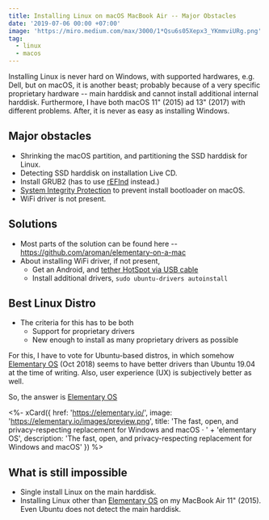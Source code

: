 ```yaml
---
title: Installing Linux on macOS MacBook Air -- Major Obstacles
date: '2019-07-06 00:00 +07:00'
image: 'https://miro.medium.com/max/3000/1*Qsu6s05Xepx3_YKmmviURg.png'
tag:
  - linux
  - macos
---
```


Installing Linux is never hard on Windows, with supported hardwares, e.g. Dell, but on macOS, it is another beast; probably because of a very specific proprietary hardware -- main harddisk and cannot install additional internal harddisk. Furthermore, I have both macOS 11" (2015) ad 13" (2017) with different problems. After, it is never as easy as installing Windows.

<!-- excerpt_separator -->

## Major obstacles

- Shrinking the macOS partition, and partitioning the SSD harddisk for Linux.
- Detecting SSD harddisk on installation Live CD.
- Install GRUB2 (has to use [rEFInd](https://www.rodsbooks.com/refind/installing.html) instead.)
- [System Integrity Protection](https://www.imore.com/how-turn-system-integrity-protection-macos) to prevent install bootloader on macOS.
- WiFi driver is not present.

## Solutions

- Most parts of the solution can be found here -- <https://github.com/aroman/elementary-on-a-mac>
- About installing WiFi driver, if not present,
  - Get an Android, and [tether HotSpot via USB cable](https://support.google.com/android/answer/9059108?hl=en)
  - Install additional drivers, `sudo ubuntu-drivers autoinstall`

## Best Linux Distro

- The criteria for this has to be both
  - Support for proprietary drivers
  - New enough to install as many proprietary drivers as possible

For this, I have to vote for Ubuntu-based distros, in which somehow [Elementary OS](https://elementary.io/) (Oct 2018) seems to have better drivers than Ubuntu 19.04 at the time of writing. Also, user experience (UX) is subjectively better as well.

So, the answer is [Elementary OS](https://elementary.io/)

<%- xCard({
  href: 'https://elementary.io/',
  image: 'https://elementary.io/images/preview.png',
  title: 'The fast, open, and privacy-respecting replacement for Windows and macOS ⋅ '
    + 'elementary OS',
  description: 'The fast, open, and privacy-respecting replacement for Windows and macOS'
}) %>

## What is still impossible

- Single install Linux on the main harddisk.
- Installing Linux other than [Elementary OS](https://elementary.io/) on my MacBook Air 11" (2015). Even Ubuntu does not detect the main harddisk.
